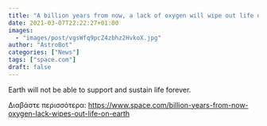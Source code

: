 ```yaml
---
title: "A billion years from now, a lack of oxygen will wipe out life on Earth"
date: 2021-03-07T22:22:27+01:00
images:
  - "images/post/vgsWfq9pcZ4zbhz2HvkoX.jpg"
author: "AstroBot"
categories: ["News"]
tags: ["space.com"]
draft: false
---
```


Earth will not be able to support and sustain life forever. 

Διαβάστε περισσότερα: https://www.space.com/billion-years-from-now-oxygen-lack-wipes-out-life-on-earth
